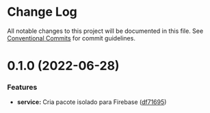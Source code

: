 # Change Log

All notable changes to this project will be documented in this file.
See [Conventional Commits](https://conventionalcommits.org) for commit guidelines.

# 0.1.0 (2022-06-28)


### Features

* **service:** Cria pacote isolado para Firebase ([df71695](https://github.com/igorjacauna/lib-services/commit/df71695e3d6b10a3a89d1f51f37bd5a38785d637))
